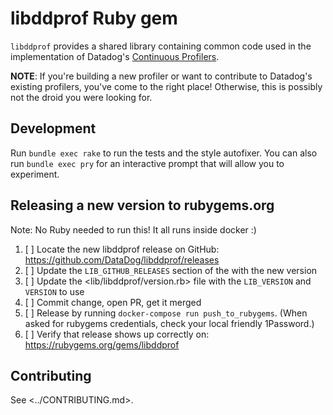 # libddprof Ruby gem

`libddprof` provides a shared library containing common code used in the implementation of Datadog's
[Continuous Profilers](https://docs.datadoghq.com/tracing/profiler/).

**NOTE**: If you're building a new profiler or want to contribute to Datadog's existing profilers, you've come to the
right place!
Otherwise, this is possibly not the droid you were looking for.

## Development

Run `bundle exec rake` to run the tests and the style autofixer.
You can also run `bundle exec pry` for an interactive prompt that will allow you to experiment.

## Releasing a new version to rubygems.org

Note: No Ruby needed to run this! It all runs inside docker :)

1. [ ] Locate the new libddprof release on GitHub: <https://github.com/DataDog/libddprof/releases>
2. [ ] Update the `LIB_GITHUB_RELEASES` section of the <Rakefile> with the new version
3. [ ] Update the <lib/libddprof/version.rb> file with the `LIB_VERSION` and `VERSION` to use
4. [ ] Commit change, open PR, get it merged
5. [ ] Release by running `docker-compose run push_to_rubygems`.
    (When asked for rubygems credentials, check your local friendly 1Password.)
6. [ ] Verify that release shows up correctly on: <https://rubygems.org/gems/libddprof>

## Contributing

See <../CONTRIBUTING.md>.

